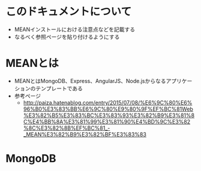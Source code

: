 # このドキュメントについて
- MEANインストールにおける注意点などを記載する
- なるべく参照ページを貼り付けるようにする

# MEANとは
- MEANとはMongoDB、Express、AngularJS、Node.jsからなるアプリケーションのテンプレートである
- 参考ページ
    - http://paiza.hatenablog.com/entry/2015/07/08/%E6%9C%80%E6%96%B0%E3%83%BB%E6%9C%80%E9%80%9F%EF%BC%81Web%E3%82%B5%E3%83%BC%E3%83%93%E3%82%B9%E3%81%8C%E4%BB%8A%E3%81%99%E3%81%90%E4%BD%9C%E3%82%8C%E3%82%8B%EF%BC%81_-_MEAN%E3%82%B9%E3%82%BF%E3%83%83
    
# MongoDB
